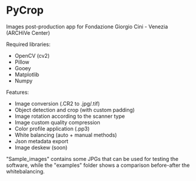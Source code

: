 # PyCrop
Images post-production app for Fondazione Giorgio Cini - Venezia (ARCHiVe Center)

Required libraries:
 - OpenCV (cv2)
 - Pillow
 - Gooey
 - Matplotlib
 - Numpy

Features:
 - Image conversion (.CR2 to .jpg/.tif)
 - Object detection and crop (with custom padding)
 - Image rotation according to the scanner type
 - Image custom quality compression
 - Color profile application (.pp3)
 - White balancing (auto + manual methods)
 - Json metadata export
 - Image deskew (soon)

"Sample_images" contains some JPGs that can be used for testing the software, while the "examples" folder shows a comparison before-after the whitebalancing.
